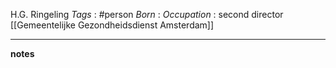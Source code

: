 H.G. Ringeling
*Tags* : #person 
*Born* :
*Occupation* : second director [[Gemeentelijke Gezondheidsdienst Amsterdam]]

---
**notes**